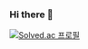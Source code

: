 ### Hi there 👋

[![Solved.ac
프로필](http://mazassumnida.wtf/api/v2/generate_badge?boj=dltmxor31{handle})](https://solved.ac/{seungtoctoc})
